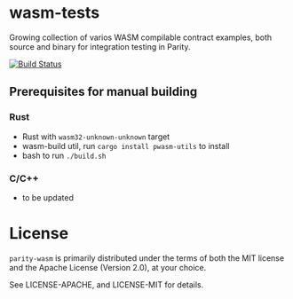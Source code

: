 # wasm-tests

Growing collection of varios WASM compilable contract examples, both source and binary for integration testing in Parity.

[![Build Status](https://travis-ci.org/paritytech/wasm-tests.svg?branch=ci-setup)](https://travis-ci.org/paritytech/wasm-tests)
## Prerequisites for manual building

### Rust

- Rust with `wasm32-unknown-unknown` target
- wasm-build util, run `cargo install pwasm-utils` to install
- bash to run `./build.sh`

### C/C++
- to be updated

# License

`parity-wasm` is primarily distributed under the terms of both the MIT
license and the Apache License (Version 2.0), at your choice.

See LICENSE-APACHE, and LICENSE-MIT for details.
